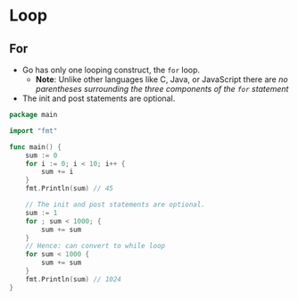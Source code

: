 # Loop

## For

- Go has only one looping construct, the `for` loop.
  - **Note**: Unlike other languages like C, Java, or JavaScript there are _no parentheses surrounding the three components of the `for` statement_
- The init and post statements are optional.

```go
package main

import "fmt"

func main() {
	sum := 0
	for i := 0; i < 10; i++ {
		sum += i
	}
	fmt.Println(sum) // 45

    // The init and post statements are optional.
    sum := 1
	for ; sum < 1000; {
		sum += sum
	}
    // Hence: can convert to while loop
    for sum < 1000 {
		sum += sum
	}
    fmt.Println(sum) // 1024
}
```
